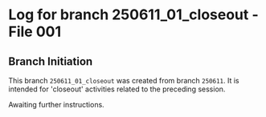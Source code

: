 # Log for branch 250611_01_closeout - File 001

## Branch Initiation

This branch `250611_01_closeout` was created from branch `250611`.
It is intended for 'closeout' activities related to the preceding session.

Awaiting further instructions.
